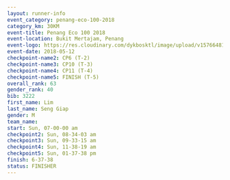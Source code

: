 ```yaml
--- 
layout: runner-info 
event_category: penang-eco-100-2018 
category_km: 30KM 
event-title: Penang Eco 100 2018 
event-location: Bukit Mertajam, Penang 
event-logo: https://res.cloudinary.com/dykbosktl/image/upload/v1576648106/Logo/Logo_lovxhg.jpg 
event-date: 2018-05-12 
checkpoint-name2: CP6 (T-2) 
checkpoint-name3: CP10 (T-3) 
checkpoint-name4: CP11 (T-4) 
checkpoint-name5: FINISH (T-5) 
overall_rank: 63
gender_rank: 40
bib: 3222
first_name: Lim
last_name: Seng Giap
gender: M
team_name: 
start: Sun, 07-00-00 am
checkpoint2: Sun, 08-34-03 am
checkpoint3: Sun, 09-33-15 am
checkpoint4: Sun, 11-38-19 am
checkpoint5: Sun, 01-37-38 pm
finish: 6-37-38
status: FINISHER
--- 
```

